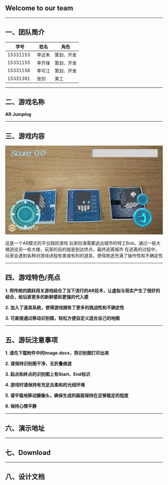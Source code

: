## Welcome to our team
---

## 一、团队简介

|学号|姓名|角色|
|---|---|---|
|15331153   |李近朱   |策划、开发|
|15331155   |李开锋   |策划、开发|
|15331156   |李可江   |策划、开发|
|15331391   |张剑     |美工|

---

## 二、游戏名称

**AR Jumping**

---

## 三、游戏内容
![游戏画面](https://github.com/ARJumping/Dashboard/blob/master/img./%E6%B8%B8%E6%88%8F%E7%94%BB%E9%9D%A2.jpg)

这是一个AR模式的平台跳跃游戏
玩家扮演需要逃出城市的特工Bob，通过一栋大楼逃往另一栋大楼，玩家的目的就是到达终点，最终逃离城市
在逃离的过程中，玩家会遇到各种对游戏进程有害或有利的道具，使得旅途充满了操作性和不确定性

---

## 四、游戏特色/亮点
**1. 将传统的跳跃闯关游戏结合了当下流行的AR技术，让虚拟与现实产生了很好的结合，给玩家更多的新鲜感和更强的代入感**

**2. 加入了道具系统，使得游戏拥有了更多的挑战性和不确定性**

**3. 可直接通过移动识别图，轻松方便自定义适合自己的地图**

---

## 五、游玩注意事项

**1. 请先下载附件中的Image.docx，将识别图打印出来**

**2. 请保持识别图干净，无折叠痕迹**

**3. 起点和终点的识别图上有Start、End标识**

**4. 游戏时请保持有充足且柔和的光线环境**

**5. 请平稳地移动摄像头，确保生成的画面保持在足够稳定的程度**

**6. 保持心情平静**

---

## 六、演示地址

---

## 七、Download

---

## 八、设计文档



